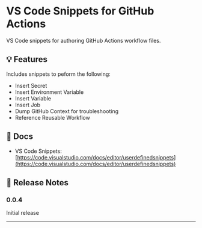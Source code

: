# VS Code Snippets for GitHub Actions

VS Code snippets for authoring GitHub Actions workflow files.

## 💡 Features

Includes snippets to peform the following:

- Insert Secret
- Insert Environment Variable
- Insert Variable
- Insert Job
- Dump GitHub Context for troubleshooting
- Reference Reusable Workflow

## 📃 Docs

- VS Code Snippets: [https://code.visualstudio.com/docs/editor/userdefinedsnippets](https://code.visualstudio.com/docs/editor/userdefinedsnippets)

## 🚚 Release Notes

### 0.0.4

Initial release

---
